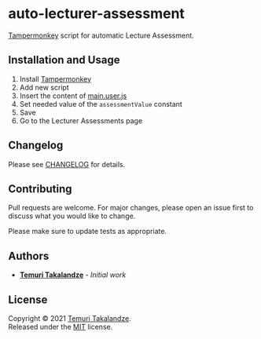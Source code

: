# auto-lecturer-assessment

[Tampermonkey](https://www.tampermonkey.net/) script for automatic Lecture Assessment.

## Installation and Usage

1. Install [Tampermonkey](https://www.tampermonkey.net/)
1. Add new script
1. Insert the content of [main.user.js](main.user.js)
1. Set needed value of the `assessmentValue` constant
1. Save
1. Go to the Lecturer Assessments page

## Changelog

Please see [CHANGELOG](CHANGELOG.md) for details.

## Contributing

Pull requests are welcome. For major changes, please open an issue first to discuss what you would like to change.

Please make sure to update tests as appropriate.

## Authors

- [**Temuri Takalandze**](https://abgeo.dev) - *Initial work*

## License

Copyright © 2021 [Temuri Takalandze](https://abgeo.dev).  
Released under the [MIT](LICENSE) license.
